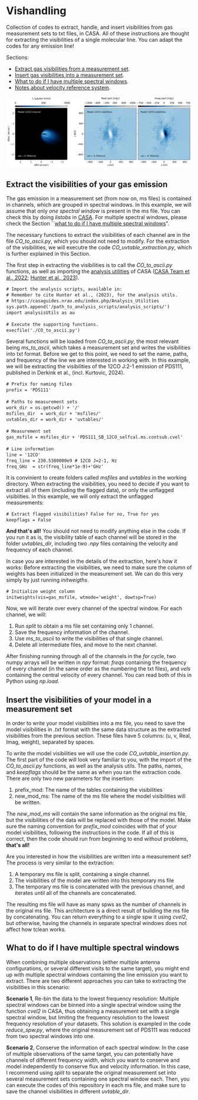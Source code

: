 # Vishandling

Collection of codes to extract, handle, and insert visibilities from gas measurement sets to txt files, in CASA. All of these instructions are thought for extracting the visibilities of a single molecular line. You can adapt the codes for any emission line! 

Sections:
- [Extract gas visibilities from a measurement set](https://github.com/nicokurtovic/vis_handling?tab=readme-ov-file#extract-the-visibilities-of-your-gas-emission).
- [Insert gas visibilities into a measurement set](https://github.com/nicokurtovic/vis_handling?tab=readme-ov-file#insert-the-visibilities-of-your-model-in-a-measurement-set).
- [What to do if I have multiple spectral windows](https://github.com/nicokurtovic/vis_handling/blob/main/README.md#what-to-do-if-i-have-multiple-spectral-windows).
- [Notes about velocity reference system](). 


![Example of visibilities](./channel_vis.png)

## Extract the visibilities of your gas emission

The gas emission in a measurement set (from now on, ms files) is contained in channels, which are grouped in spectral windows. In this example, we will assume that only *one spectral window* is present in the ms file. You can check this by doing *listobs* in [CASA](https://casaguides.nrao.edu/index.php/ALMA_Tutorials). For multiple spectral windows, please check the Section ``[what to do if I have multiple spectral windows](https://github.com/nicokurtovic/vis_handling/blob/main/README.md#what-to-do-if-i-have-multiple-spectral-windows)".

The necessary functions to extract the visibilities of each channel are in the file *CO_to_ascii.py*, which you should not need to modify. For the extraction of the visibilities, we will executre the code *CO_uvtable_extraction.py*, which is further explained in this Section. 

The first step in extracting the visibilities is to call the *CO_to_ascii.py* functions, as well as importing the [analysis utilities](https://casaguides.nrao.edu/index.php/Analysis_Utilities) of CASA ([CASA Team et al., 2022](https://ui.adsabs.harvard.edu/abs/2022PASP..134k4501C/abstract); [Hunter et al., 2023](https://ui.adsabs.harvard.edu/abs/2023PASP..135g4501H/abstract)). 

```
# Import the analysis scripts, available in:
# Remember to cite Hunter et al., (2023), for the analysis utils. 
# https://casaguides.nrao.edu/index.php/Analysis_Utilities
sys.path.append('/path_to_analysis_scripts/analysis_scripts/')
import analysisUtils as au

# Execute the supporting functions. 
execfile('./CO_to_ascii.py')
```

Several functions will be loaded from *CO_to_ascii.py*, the most relevant being *ms_to_ascii*, which takes a measurement set and writes the visibilities into txt format. Before we get to this point, we need to set the name, paths, and frequency of the line we are interested in working with. In this example, we will be extracting the visibilities of the 12CO J:2-1 emission of PDS111, published in Derkink et al., (incl. Kurtovic, 2024).

```
# Prefix for naming files
prefix = 'PDS111'

# Paths to measurement sets
work_dir = os.getcwd() + '/'
msfiles_dir  = work_dir + 'msfiles/'
uvtables_dir = work_dir + 'uvtables/'

# Measurement set
gas_msfile = msfiles_dir + 'PDS111_SB_12CO_selfcal.ms.contsub.cvel'

# Line information
line = '12CO'
freq_line = 230.5380000e9 # 12CO J=2-1, Hz
freq_GHz  = str(freq_line*1e-9)+'GHz'
```

It is convinient to create folders called *msfiles* and *uvtables* in the working directory. When extracting the visibilities, you need to decide if you want to extract all of them (including the flagged data), or only the unflagged visiblities. In this example, we will only extract the unflagged measurements:

```
# Extract flagged visibilities? False for no, True for yes
keepflags = False
```

**And that's all!** You should not need to modify anything else in the code. If you run it as is, the visibility table of each channel will be stored in the folder *uvtables_dir*, including two *.npy* files containing the velocity and frequency of each channel. 

In case you are interested in the details of the extraction, here's how it works: Before extracting the visibilities, we need to make sure the column of weights has been initialized in the measurement set. We can do this very simply by just running *initweigths*.

```
# Initialize weight column
initweights(vis=gas_msfile, wtmode='weight', dowtsp=True)
```

Now, we will iterate over every channel of the spectral window. For each channel, we will:
1) Run *split* to obtain a ms file set containing only 1 channel.
2) Save the frequency information of the channel.
3) Use *ms_to_ascii* to write the visibilities of that single channel.
4) Delete all intermediate files, and move to the next channel. 

After finishing running through all of the channels in the *for* cycle, two numpy arrays will be written in *npy* format: *freqs* containing the frequency of every channel (in the same order as the numbering the txt files), and *vels* containing the central velocity of every channel. You can read both of this in Python using *np.load*. 


## Insert the visibilities of your model in a measurement set

In order to write your model visibilities into a ms file, you need to save the model visibilities in *.txt* format with the same data structure as the extracted visibilities from the previous section. These files have 5 columns: (u, v, Real, Imag, weight), separated by spaces. 

To write the model visibilities we will use the code *CO_uvtable_insertion.py*. The first part of the code will look very familiar to you, with the import of the *CO_to_ascii.py* functions, as well as the analysis utils. The paths, names, and *keepflags* should be the same as when you ran the extraction code. There are only two new parameters for the insertion: 
1) prefix_mod: The name of the tables containing the visibilities
2) new_mod_ms: The name of the ms file where the model visibilities will be written.

The *new_mod_ms* will contain the same information as the original ms file, but the visibilities of the data will be replaced with those of the model. Make sure the naming convention for *prefix_mod* coincides with that of your model visibilities, following the instructions in the code. If all of this is correct, then the code should run from beginning to end without problems, **that's all!**

Are you interested in how the visibilities are written into a measurement set? The process is very similar to the extraction:
1) A temporary ms file is split, containing a single channel.
2) The visibilities of the model are written into this temporary ms file
3) The temporary ms file is concatenated with the previous channel, and iterates until all of the channels are concatenated.

The resulting ms file will have as many spws as the number of channels in the original ms file. This architecture is a direct result of building the ms file by concatenating. You can return everything to a single spw it using *cvel2*, but otherwise, having the channels in separate spectral windows does not affect how tclean works. 


## What to do if I have multiple spectral windows

When combining multiple observations (either multiple antenna configurations, or several different visits to the same target), you might end up with multiple spectral windows containing the line emission you want to extract. There are two different approaches you can take to extracting the visibilities in this scenario:

**Scenario 1**, Re-bin the data to the lowest frequency resolution: Multiple spectral windows can be binned into a single spectral window using the function *cvel2* in CASA, thus obtaining a measurement set with a single spectral window, but limiting the frequency resolution to the lowest frequency resolution of your datasets. This solution is exampled in the code *reduce_spw.py*, where the original measurement set of PDS111 was reduced from two spectral windows into one. 

**Scenario 2**, Conserve the information of each spectral window: In the case of multiple observations of the same target, you can potentially have channels of different frequency width, which you want to conserve and model independently to conserve flux and velocity information. In this case, I recommend using *split* to separate the original measurement set into several measurement sets containing one spectral window each. Then, you can execute the codes of this repository in each ms file, and make sure to save the channel visibilities in different *uvtable_dir*.
